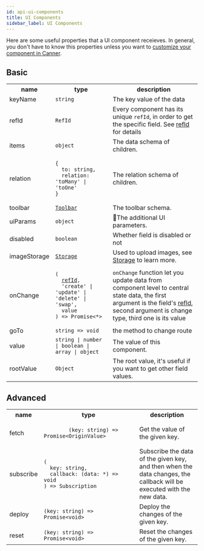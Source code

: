 ```yaml
---
id: api-ui-components
title: UI Components
sidebar_label: UI Components
---
```


Here are some useful properties that a UI component receieves. In general, you don't have to know this properties unless you want to [customize your component in Canner](guides-customized-component).

## Basic

<table>
  <tr>
    <th>name</th>
    <th>type</th>
    <th>description</th>
  </tr>
  <tr>
    <td>keyName</td>
    <td><code>string</code></td>
    <td>The key value of the data</td>
  </tr>
  <tr>
    <td>refId</td>
    <td><code>RefId</code></td>
    <td>Every component has its unique <code>refId</code>, in order to get the specific field. See <a href="concept-refid">refId</a> for details</td>
  </tr>
  <tr>
    <td>items</td>
    <td><code>object</code></td>
    <td>The data schema of children.</td>
  </tr>
  <tr>
    <td>relation</td>
    <td><pre><code>{
  to: string,
  relation: 'toMany' | 'toOne'
}</code></pre>
    </td>
    <td>The relation schema of children.</td>
  </tr>
  <tr>
    <td>toolbar</td>
    <td><code><a href="api-types#toolbar">Toolbar</a></code></td>
    <td>The toolbar schema.</td>
  </tr>
  <tr>
    <td>uiParams</td>
    <td><code>object</code></td>
    <td>The additional UI parameters.
    </td>
  </tr>
  <tr>
    <td>disabled</td>
    <td><code>boolean</code></td>
    <td>Whether field is disabled or not</td>
  </tr>
  <tr>
    <td>imageStorage</td>
    <td><code><a href="api-types#storage">Storage</a></code></td>
    <td>Used to upload images, see <a href="guides-storage">Storage</a> to learn more.</td>
  </tr>
  <tr>
    <td>onChange</td>
    <td width="30%">
      <pre><code>(
  <a href="api-types#refid" />refId</a>,
  'create' | 'update' | 'delete' | 'swap',
  value
) => Promise<*></code></pre>
    </td>
    <td><code>onChange</code> function let you update data from component level to central state data, the first argument is the field's <a href="api-types#refid">refId</a>, second argument is change type, third one is its value</td>
  </tr>
  <tr>
    <td>goTo</td>
    <td><code>string => void</code></td>
    <td>the method to change route</td>
  </tr>
  <tr>
    <td>value</td>
    <td><code>string | number | boolean | array | object</code></td>
    <td>The value of this component.</td>
  </tr>
  <tr>
    <td>rootValue</td>
    <td><code>Object</code></td>
    <td>The root value, it's useful if you want to get other field values.</td>
  </tr>
</table>

## Advanced

<table>
  <tr>
    <th>name</th>
    <th>type</th>
    <th>description</th>
  </tr>
  <tr>
    <td>fetch</td>
    <td width="50%">
      <code>
        (key: string) => Promise&lt;OriginValue>
      </code>
    </td>
    <td>Get the value of the given key.</td>
  </tr>
  <tr>
    <td>subscribe</td>
    <td>
      <pre><code>(
  key: string,
  callback: (data: *) => void
) => Subscription</code></pre>
    </td>
    <td>Subscribe the data of the given key, and then when the data changes, the callback will be executed with the new data.</td>
  </tr>
  <tr>
    <td>deploy</td>
    <td><code>(key: string) => Promise&lt;void></code></td>
    <td>Deploy the changes of the given key.</td>
  </tr>
  <tr>
    <td>reset</td>
    <td><code>(key: string) => Promise&lt;void></code></td>
    <td>Reset the changes of the given key.</td>
  </tr>
</table>
